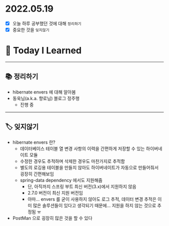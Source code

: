 # 2022.05.19

- [x]  오늘 하루 공부했던 것에 대해 `정리하기`
- [x]  중요한 것을 `잊지않기`

# 🚩 Today I Learned

---

## 📚 정리하기

- hibernate envers 에 대해 알아봄
- 동욱님(a.k.a. 향로님) 블로그 정주행
    - 진행 중

---

## 🏷 잊지않기

- hibernate envers 란?
    - 데이터베이스 테이블 열 변경 사항의 이력을 간편하게 저장할 수 있는 하이버네이트 모듈
    - 수정한 경우도 추적하며 삭제한 경우도 마찬가지로 추적함
    - 별도의 로깅용 테이블을 만들지 않아도 하이버네이트가 자동으로 만들어줘서 굉장히 간편해보임
    - spring-data dependency 에서도 지원해줌
        - 단, 아직까지 스프링 부트 최신 버전(3.x)에서 지원하지 않음
        - 2.7.0 버전이 최신 지원 버전임
        - 아마... envers 를 굳이 사용하지 않아도 로그 추적, 데이터 변경 추적은 이미 많은 솔루션들이 있다고 생각되기 때문에... 지원을 하지 않는 것으로 추정됨 ㅠ
- PostMan 으로 굉장히 많은 것을 할 수 있다